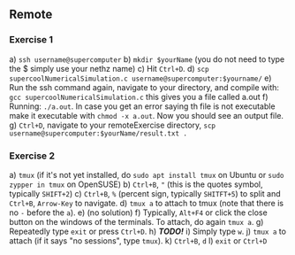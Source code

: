 ## Remote

### Exercise 1

a) `ssh username@supercomputer`
b) `mkdir $yourName` (you do not need to type the $ simply use your nethz name)
c) Hit `Ctrl+D`.
d) `scp supercoolNumericalSimulation.c username@supercomputer:$yourname/`
e) Run the ssh command again, navigate to your directory, and compile with: `gcc supercoolNumericalSimulation.c` this gives you a file called a.out
f) Running: `./a.out`. In case you get an error saying th file is not executable make it executable with `chmod -x a.out`. Now you should see an output file.
g) `Ctrl+D`, navigate to your remoteExercise directory, `scp username@supercomputer:$yourName/result.txt .`

### Exercise 2

a) `tmux` (if it's not yet installed, do `sudo apt install tmux` on Ubuntu or `sudo zypper in tmux` on OpenSUSE)
b) `Ctrl+B`, `"` (this is the quotes symbol, typically `SHIFT+2`)
c) `Ctrl+B`, `%` (percent sign, typically `SHITFT+5`) to split and `Ctrl+B`, `Arrow-Key` to navigate.
d) `tmux a` to attach to tmux (note that there is no `-` before the `a`).
e) (no solution)
f) Typically, `Alt+F4` or click the close button on the windows of the terminals. To attach, do again `tmux a`.
g) Repeatedly type `exit` or press `Ctrl+D`.
h) *__TODO!__*
i) Simply type `w`.
j) `tmux a` to attach (if it says "no sessions", type `tmux`).
k) `Ctrl+B`, `d`
l) `exit` or `Ctrl+D`
